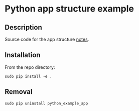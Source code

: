 # Python app structure example

## Description

Source code for the app structure [notes](https://an7ar35.bitbucket.io/pdf/knowledge/2018-03%20-%20Python%20skeleton%20app%20example.pdf).

## Installation

From the repo directory:

`sudo pip install -e .`

## Removal

`sudo pip uninstall python_example_app`